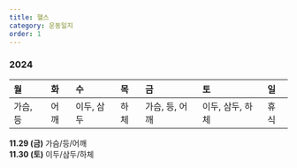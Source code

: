 ```yaml
---
title: 헬스
category: 운동일지
order: 1
---
```

### 2024  
| 월 | 화 | 수 | 목 | 금 | 토 | 일 |
| :- | :- | :- | :- | :- | :- | :- |
| 가슴, 등 | 어깨 | 이두, 삼두 | 하체 | 가슴, 등, 어깨 | 이두, 삼두, 하체 | 휴식 |

**11.29 (금)**  가슴/등/어깨  
**11.30 (토)**  이두/삼두/하체  
